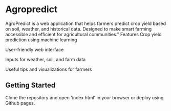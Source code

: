 # Agropredict
AgroPredict is a web application that helps farmers predict crop yield based on soil, weather, and historical data. Designed to make smart farming accessible and efficient for agricultural communities."
Features
Crop yield prediction using machine learning

User-friendly web interface

Inputs for weather, soil, and farm data

Useful tips and visualizations for farmers

## Getting Started

Clone the repository and open 'index.html' in your browser or deploy using Github pages.

